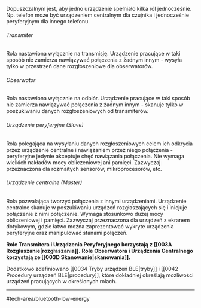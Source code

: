 
Dopuszczalnym jest, aby jedno urządzenie spełniało kilka ról jednocześnie. Np. telefon może być urządzeniem centralnym dla czujnika i jednocześnie peryferyjnym dla innego telefonu.

###### Transmiter
Rola nastawiona wyłącznie na transmisję. Urządzenie pracujące w taki sposób nie zamierza nawiązywać połączenia z żadnym innym - wysyła tylko w przestrzeń dane rozgłoszeniowe dla obserwatorów.

###### Obserwator
Rola nastawiona wyłącznie na odbiór. Urządzenie pracujące w taki sposób nie zamierza nawiązywać połączenia z żadnym innym - skanuje tylko w poszukiwaniu danych rozgłoszeniowych od transmiterów.

###### Urządzenie peryferyjne (Slave)
Rola polegająca na wysyłaniu danych rozgłoszeniowych celem ich odkrycia przez urządzenie centralne i nawiązaniem przez niego połączenia - peryferyjne jedynie akceptuje chęć nawiązania połączenia.
Nie wymaga wielkich nakładów mocy obliczeniowej ani pamięci. Zazwyczaj przeznaczona dla rozmaitych sensorów, mikroprocesorów, etc.

###### Urządzenie centralne (Master)
Rola pozwalająca tworzyć połączenia z innymi urządzeniami. Urządzenie centralne skanuje w poszukiwaniu urządzeń rozgłaszających się i inicjuje połączenie z nimi połączenie. 
Wymaga stosunkowo dużej mocy obliczeniowej i pamięci. Zazwyczaj przeznaczona dla urządzeń z ekranem dotykowym, gdzie łatwo można zaprezentować wykryte urządzenia peryferyjne oraz manipulować stanami połączeń.

**Role Transmitera i Urządzenia Peryferyjnego korzystają z [[003A Rozgłaszanie|rozgłaszania]].**
**Role Obserwatora i Urządzenia Centralnego korzystają ze [[003D Skanowanie|skanowania]].**

Dodatkowo zdefiniowano [[0034 Tryby urządzeń BLE|tryby]] i [[0042 Procedury urządzeń BLE|procedury]], które dokładniej określają możliwości urządzeń pracujących w określonych rolach.

---
#tech-area/bluetooth-low-energy 
